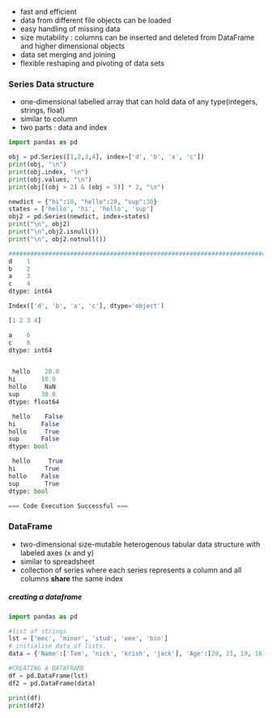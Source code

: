 - fast and efficient
- data from different file objects can be loaded
- easy handling of missing data
- size mutability : columns can be inserted and deleted from DataFrame and higher dimensional objects
- data set merging and joining
- flexible reshaping and pivoting of data sets

### Series Data structure
- one-dimensional labelled array that can hold data of any type(integers, strings, float) 
- similar to column
- two parts : data and index

```python
import pandas as pd

obj = pd.Series([1,2,3,4], index=['d', 'b', 'a', 'c'])
print(obj, "\n")
print(obj.index, "\n")
print(obj.values, "\n")
print(obj[(obj > 2) & (obj < 5)] * 2, "\n")

newdict = {"hi":10, "hello":20, "sup":30}
states = ['hello', 'hi', 'hollo', 'sup'] 
obj2 = pd.Series(newdict, index=states)
print("\n", obj2)
print("\n",obj2.isnull())
print("\n", obj2.notnull())

##################################################################################
d    1
b    2
a    3
c    4
dtype: int64 

Index(['d', 'b', 'a', 'c'], dtype='object') 

[1 2 3 4] 

a    6
c    8
dtype: int64 


 hello    20.0
hi       10.0
hollo     NaN
sup      30.0
dtype: float64

 hello    False
hi       False
hollo     True
sup      False
dtype: bool

 hello     True
hi        True
hollo    False
sup       True
dtype: bool

=== Code Execution Successful ===
```

### DataFrame
- two-dimensional size-mutable heterogenous tabular data structure with labeled axes (x and y)
- similar to spreadsheet
- collection of series where each series represents a column and all columns **share** the same index

##### creating a dataframe
```python
import pandas as pd

#list of strings
lst = ['mec', 'minor', 'stud', 'eee', 'bio']
# initialise data of lists.
data = {'Name':['Tom', 'nick', 'krish', 'jack'], 'Age':[20, 21, 19, 18]}

#CREATING A DATAFRAME
df = pd.DataFrame(lst)
df2 = pd.DataFrame(data)

print(df)
print(df2)
```